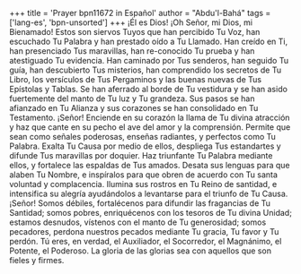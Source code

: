 +++
title = 'Prayer bpn11672 in Español'
author = "Abdu'l-Bahá"
tags = ['lang-es', 'bpn-unsorted']
+++
¡Él es Dios!
¡Oh Señor, mi Dios, mi Bienamado! Estos son siervos Tuyos que han percibido Tu Voz, han escuchado Tu Palabra y han prestado oído a Tu Llamado. Han creído en Ti, han presenciado Tus maravillas, han re-conocido Tu prueba y han atestiguado Tu evidencia. Han caminado por Tus senderos, han seguido Tu guía, han descubierto Tus misterios, han comprendido los secretos de Tu Libro, los versículos de Tus Pergaminos y las buenas nuevas de Tus Epístolas y Tablas. Se han aferrado al borde de Tu vestidura y se han asido fuertemente del manto de Tu luz y Tu grandeza. Sus pasos se han afianzado en Tu Alianza y sus corazones se han consolidado en Tu Testamento. ¡Señor! Enciende en su corazón la llama de Tu divina atracción y haz que cante en su pecho el ave del amor y la comprensión. Permite que sean como señales poderosas, enseñas radiantes, y perfectos como Tu Palabra. Exalta Tu Causa por medio de ellos, despliega Tus estandartes y difunde Tus maravillas por doquier. Haz triunfante Tu Palabra mediante ellos, y fortalece las espaldas de Tus amados. Desata sus lenguas para que alaben Tu Nombre, e inspíralos para que obren de acuerdo con Tu santa voluntad y complacencia. Ilumina sus rostros en Tu Reino de santidad, e intensifica su alegría ayudándolos a levantarse para el triunfo de Tu Causa.
¡Señor! Somos débiles, fortalécenos para difundir las fragancias de Tu Santidad; somos pobres, enriquécenos con los tesoros de Tu divina Unidad; estamos desnudos, vístenos con el manto de Tu generosidad; somos pecadores, perdona nuestros pecados mediante Tu gracia, Tu favor y Tu perdón. Tú eres, en verdad, el Auxiliador, el Socorredor, el Magnánimo, el Potente, el Poderoso.
La gloria de las glorias sea con aquellos que son fieles y firmes.
